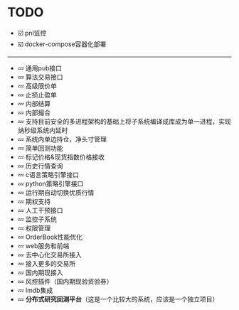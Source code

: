 # TODO
* ☑️ pnl监控
* ☑️ docker-compose容器化部署
---
* 💤 通用pub接口
* 💤 算法交易接口
* 💤 高级限价单
* 💤 止损止盈单
* 💤 内部结算
* 💤 内部撮合
* 💤 支持目前安全的多进程架构的基础上将子系统编译成库成为单一进程，实现纳秒级系统内延时
* 💤 系统内单边持仓，净头寸管理 
* 💤 简单回测功能
* 💤 标记价格&现货指数价格接收
* 💤 历史行情查询
* 💤 c语言策略引擎接口
* 💤 python策略引擎接口
* 💤 运行期自动切换优质行情
* 💤 期权支持
* 💤 人工干预接口
* 💤 监控子系统
* 💤 权限管理
* 💤 OrderBook性能优化
* 💤 web服务和前端 
* 💤 去中心化交易所接入
* 💤 接入更多的交易所
* 💤 国内期现接入
* 💤 风控插件（国内期现验资验券）
* 💤 lmdb集成
* 💤 **分布式研究回测平台**（这是一个比较大的系统，应该是一个独立项目）
